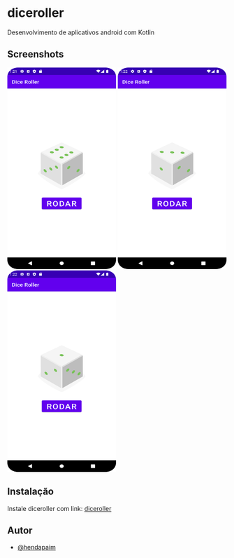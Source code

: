 # diceroller

Desenvolvimento de aplicativos android com Kotlin


## Screenshots

<div style="display: inline_block">
    <img width="249px" height= "460px" src="./Screenshot_20220823_012207.png" />
    <img width="249px" height= "460px" src="./Screenshot_20220823_012246.png" />
    <img width="249px" height= "460px" src="./Screenshot_20220823_012305.png" />
</div>

## Instalação

Instale diceroller com link: <a href="https://mega.nz/apk/dicerollapp"> diceroller</a>


## Autor

- [@hendapaim](https://www.github.com/hendapaim)
